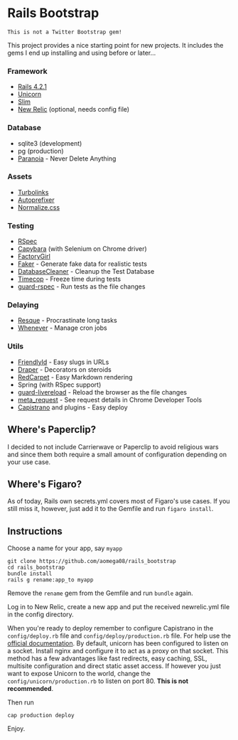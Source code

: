 # Rails Bootstrap

    This is not a Twitter Bootstrap gem!

This project provides a nice starting point for new projects. It includes the gems I end up installing and using before or later...

### Framework

* [Rails 4.2.1](https://github.com/rails/rails)
* [Unicorn](https://github.com/defunkt/unicorn)
* [Slim](https://github.com/slim-template/slim)
* [New Relic](http://newrelic.com/) (optional, needs config file)

### Database

* sqlite3 (development)
* pg (production)
* [Paranoia](https://github.com/radar/paranoia) - Never Delete Anything

### Assets

* [Turbolinks](https://github.com/rails/turbolinks)
* [Autoprefixer](https://github.com/ai/autoprefixer-rails)
* [Normalize.css](https://github.com/necolas/normalize.css/)

### Testing

* [RSpec](https://github.com/rspec/rspec)
* [Capybara](https://github.com/jnicklas/capybara) (with Selenium on Chrome driver)
* [FactoryGirl](https://github.com/thoughtbot/factory_girl)
* [Faker](https://github.com/stympy/faker) - Generate fake data for realistic tests
* [DatabaseCleaner](https://github.com/DatabaseCleaner/database_cleaner) - Cleanup the Test Database
* [Timecop](https://github.com/travisjeffery/timecop) - Freeze time during tests
* [guard-rspec](https://github.com/guard/guard-rspec) - Run tests as the file changes

### Delaying

* [Resque](https://github.com/resque/resque) - Procrastinate long tasks
* [Whenever](https://github.com/javan/whenever) - Manage cron jobs

### Utils

* [FriendlyId](https://github.com/norman/friendly_id) - Easy slugs in URLs
* [Draper](https://github.com/drapergem/draper) - Decorators on steroids
* [RedCarpet](https://github.com/vmg/redcarpet) - Easy Markdown rendering
* Spring (with RSpec support)
* [guard-livereload](https://github.com/guard/guard-livereload) - Reload the browser as the file changes
* [meta_request](https://github.com/dejan/rails_panel/tree/master/meta_request) - See request details in Chrome Developer Tools
* [Capistrano](https://github.com/capistrano/capistrano) and plugins - Easy deploy

## Where's Paperclip?

I decided to not include Carrierwave or Paperclip to avoid religious wars and since them both require a small amount of configuration depending on your use case.

## Where's Figaro?

As of today, Rails own secrets.yml covers most of Figaro's use cases. If you still miss it, however, just add it to the Gemfile and run `figaro install`.

## Instructions

Choose a name for your app, say `myapp`

    git clone https://github.com/aomega08/rails_bootstrap
    cd rails_bootstrap
    bundle install
    rails g rename:app_to myapp

Remove the `rename` gem from the Gemfile and run `bundle` again.

Log in to New Relic, create a new app and put the received newrelic.yml file in the config directory.

When you're ready to deploy remember to configure Capistrano in the `config/deploy.rb` file and `config/deploy/production.rb` file. For help use the [official documentation](https://github.com/capistrano/capistrano).
By default, unicorn has been configured to listen on a socket. Install nginx and configure it to act as a proxy on that socket. This method has a few advantages like fast redirects, easy caching, SSL, multisite configuration and direct static asset access.
If however you just want to expose Unicorn to the world, change the `config/unicorn/production.rb` to listen on port 80. __This is not recommended__.

Then run

    cap production deploy

Enjoy.
